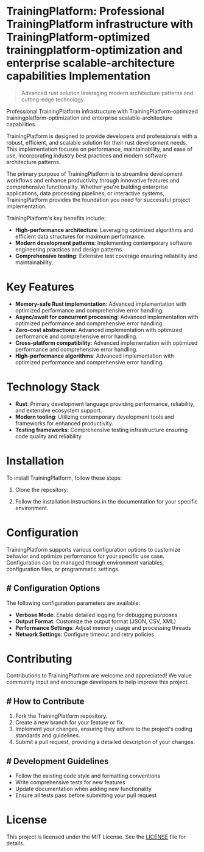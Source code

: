 <!-- fallback_TrainingPlatform_20250810050829_75850 -->

# TrainingPlatform: Professional TrainingPlatform infrastructure with TrainingPlatform-optimized trainingplatform-optimization and enterprise scalable-architecture capabilities Implementation
> Advanced rust solution leveraging modern architecture patterns and cutting-edge technology.

Professional TrainingPlatform infrastructure with TrainingPlatform-optimized trainingplatform-optimization and enterprise scalable-architecture capabilities.

TrainingPlatform is designed to provide developers and professionals with a robust, efficient, and scalable solution for their rust development needs. This implementation focuses on performance, maintainability, and ease of use, incorporating industry best practices and modern software architecture patterns.

The primary purpose of TrainingPlatform is to streamline development workflows and enhance productivity through innovative features and comprehensive functionality. Whether you're building enterprise applications, data processing pipelines, or interactive systems, TrainingPlatform provides the foundation you need for successful project implementation.

TrainingPlatform's key benefits include:

* **High-performance architecture**: Leveraging optimized algorithms and efficient data structures for maximum performance.
* **Modern development patterns**: Implementing contemporary software engineering practices and design patterns.
* **Comprehensive testing**: Extensive test coverage ensuring reliability and maintainability.

# Key Features

* **Memory-safe Rust implementation**: Advanced implementation with optimized performance and comprehensive error handling.
* **Async/await for concurrent processing**: Advanced implementation with optimized performance and comprehensive error handling.
* **Zero-cost abstractions**: Advanced implementation with optimized performance and comprehensive error handling.
* **Cross-platform compatibility**: Advanced implementation with optimized performance and comprehensive error handling.
* **High-performance algorithms**: Advanced implementation with optimized performance and comprehensive error handling.

# Technology Stack

* **Rust**: Primary development language providing performance, reliability, and extensive ecosystem support.
* **Modern tooling**: Utilizing contemporary development tools and frameworks for enhanced productivity.
* **Testing frameworks**: Comprehensive testing infrastructure ensuring code quality and reliability.

# Installation

To install TrainingPlatform, follow these steps:

1. Clone the repository:


2. Follow the installation instructions in the documentation for your specific environment.

# Configuration

TrainingPlatform supports various configuration options to customize behavior and optimize performance for your specific use case. Configuration can be managed through environment variables, configuration files, or programmatic settings.

## # Configuration Options

The following configuration parameters are available:

* **Verbose Mode**: Enable detailed logging for debugging purposes
* **Output Format**: Customize the output format (JSON, CSV, XML)
* **Performance Settings**: Adjust memory usage and processing threads
* **Network Settings**: Configure timeout and retry policies

# Contributing

Contributions to TrainingPlatform are welcome and appreciated! We value community input and encourage developers to help improve this project.

## # How to Contribute

1. Fork the TrainingPlatform repository.
2. Create a new branch for your feature or fix.
3. Implement your changes, ensuring they adhere to the project's coding standards and guidelines.
4. Submit a pull request, providing a detailed description of your changes.

## # Development Guidelines

* Follow the existing code style and formatting conventions
* Write comprehensive tests for new features
* Update documentation when adding new functionality
* Ensure all tests pass before submitting your pull request

# License

This project is licensed under the MIT License. See the [LICENSE](https://github.com/laurindoisaac/TrainingPlatform/blob/main/LICENSE) file for details.
